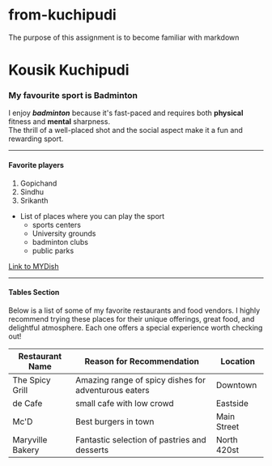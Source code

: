 # from-kuchipudi
The purpose of this assignment is to become familiar with markdown

# Kousik Kuchipudi
### My favourite sport is Badminton

I enjoy ***badminton*** because it's fast-paced and requires both **physical** fitness and **mental** sharpness.<br>The thrill of a well-placed shot and the social aspect make it a fun and rewarding sport.

--------------------------------------

#### Favorite players
1. Gopichand
2. Sindhu
3. Srikanth
* List of places where you can play the sport
    * sports centers
    * University grounds
    * badminton clubs
    * public parks

[Link to MYDish](MyDish.md)

----------------------------------------

#### Tables Section
Below is a list of some of my favorite restaurants and food vendors. I highly recommend trying these places for their unique offerings, great food, and delightful atmosphere. Each one offers a special experience worth checking out!
 
| Restaurant Name      | Reason for Recommendation                          | Location          |
|----------------------|----------------------------------------------------|-------------------|
| The Spicy Grill       | Amazing range of spicy dishes for adventurous eaters | Downtown  |
| de Cafe     | small cafe with low crowd | Eastside          |
| Mc'D    | Best burgers in town | Main Street       |
| Maryville Bakery       | Fantastic selection of pastries and desserts       | North 420st |